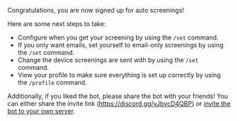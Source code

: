 Congratulations, you are now signed up for auto screenings!

Here are some next steps to take:

- Configure when you get your screening by using the `/set` command.
- If you only want emails, set yourself to email-only screenings by using the `/set` command.
- Change the device screenings are sent with by using the `/set` command.
- View your profile to make sure everything is set up correctly by using the `/profile` command.

Additionally, if you liked the bot, please share the bot with your friends! You can either share the invite link (https://discord.gg/yJbvcD4QBP) or [invite the bot to your own server](https://discord.com/oauth2/authorize?client_id=890001571004448800&scope=applications.commands+bot).